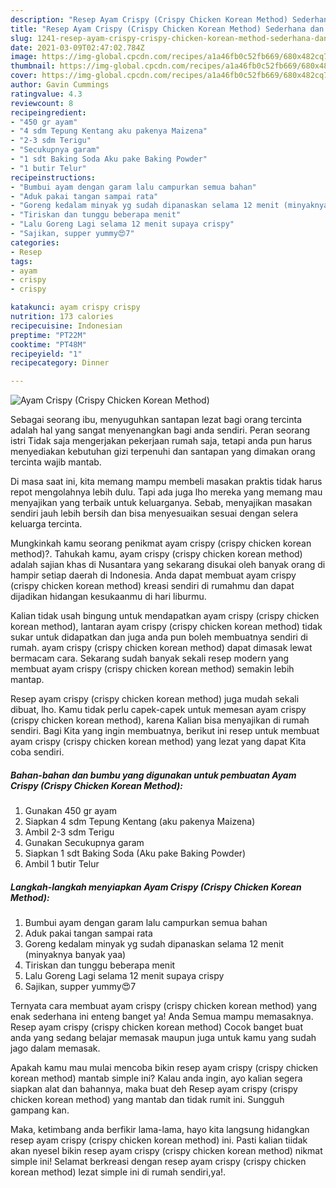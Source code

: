 ```yaml
---
description: "Resep Ayam Crispy (Crispy Chicken Korean Method) Sederhana dan Mudah Dibuat"
title: "Resep Ayam Crispy (Crispy Chicken Korean Method) Sederhana dan Mudah Dibuat"
slug: 1241-resep-ayam-crispy-crispy-chicken-korean-method-sederhana-dan-mudah-dibuat
date: 2021-03-09T02:47:02.784Z
image: https://img-global.cpcdn.com/recipes/a1a46fb0c52fb669/680x482cq70/ayam-crispy-crispy-chicken-korean-method-foto-resep-utama.jpg
thumbnail: https://img-global.cpcdn.com/recipes/a1a46fb0c52fb669/680x482cq70/ayam-crispy-crispy-chicken-korean-method-foto-resep-utama.jpg
cover: https://img-global.cpcdn.com/recipes/a1a46fb0c52fb669/680x482cq70/ayam-crispy-crispy-chicken-korean-method-foto-resep-utama.jpg
author: Gavin Cummings
ratingvalue: 4.3
reviewcount: 8
recipeingredient:
- "450 gr ayam"
- "4 sdm Tepung Kentang aku pakenya Maizena"
- "2-3 sdm Terigu"
- "Secukupnya garam"
- "1 sdt Baking Soda Aku pake Baking Powder"
- "1 butir Telur"
recipeinstructions:
- "Bumbui ayam dengan garam lalu campurkan semua bahan"
- "Aduk pakai tangan sampai rata"
- "Goreng kedalam minyak yg sudah dipanaskan selama 12 menit (minyaknya banyak yaa)"
- "Tiriskan dan tunggu beberapa menit"
- "Lalu Goreng Lagi selama 12 menit supaya crispy"
- "Sajikan, supper yummy😍7"
categories:
- Resep
tags:
- ayam
- crispy
- crispy

katakunci: ayam crispy crispy 
nutrition: 173 calories
recipecuisine: Indonesian
preptime: "PT22M"
cooktime: "PT48M"
recipeyield: "1"
recipecategory: Dinner

---
```



![Ayam Crispy (Crispy Chicken Korean Method)](https://img-global.cpcdn.com/recipes/a1a46fb0c52fb669/680x482cq70/ayam-crispy-crispy-chicken-korean-method-foto-resep-utama.jpg)

Sebagai seorang ibu, menyuguhkan santapan lezat bagi orang tercinta adalah hal yang sangat menyenangkan bagi anda sendiri. Peran seorang istri Tidak saja mengerjakan pekerjaan rumah saja, tetapi anda pun harus menyediakan kebutuhan gizi terpenuhi dan santapan yang dimakan orang tercinta wajib mantab.

Di masa  saat ini, kita memang mampu membeli masakan praktis tidak harus repot mengolahnya lebih dulu. Tapi ada juga lho mereka yang memang mau menyajikan yang terbaik untuk keluarganya. Sebab, menyajikan masakan sendiri jauh lebih bersih dan bisa menyesuaikan sesuai dengan selera keluarga tercinta. 



Mungkinkah kamu seorang penikmat ayam crispy (crispy chicken korean method)?. Tahukah kamu, ayam crispy (crispy chicken korean method) adalah sajian khas di Nusantara yang sekarang disukai oleh banyak orang di hampir setiap daerah di Indonesia. Anda dapat membuat ayam crispy (crispy chicken korean method) kreasi sendiri di rumahmu dan dapat dijadikan hidangan kesukaanmu di hari liburmu.

Kalian tidak usah bingung untuk mendapatkan ayam crispy (crispy chicken korean method), lantaran ayam crispy (crispy chicken korean method) tidak sukar untuk didapatkan dan juga anda pun boleh membuatnya sendiri di rumah. ayam crispy (crispy chicken korean method) dapat dimasak lewat bermacam cara. Sekarang sudah banyak sekali resep modern yang membuat ayam crispy (crispy chicken korean method) semakin lebih mantap.

Resep ayam crispy (crispy chicken korean method) juga mudah sekali dibuat, lho. Kamu tidak perlu capek-capek untuk memesan ayam crispy (crispy chicken korean method), karena Kalian bisa menyajikan di rumah sendiri. Bagi Kita yang ingin membuatnya, berikut ini resep untuk membuat ayam crispy (crispy chicken korean method) yang lezat yang dapat Kita coba sendiri.

<!--inarticleads1-->

##### Bahan-bahan dan bumbu yang digunakan untuk pembuatan Ayam Crispy (Crispy Chicken Korean Method):

1. Gunakan 450 gr ayam
1. Siapkan 4 sdm Tepung Kentang (aku pakenya Maizena)
1. Ambil 2-3 sdm Terigu
1. Gunakan Secukupnya garam
1. Siapkan 1 sdt Baking Soda (Aku pake Baking Powder)
1. Ambil 1 butir Telur




<!--inarticleads2-->

##### Langkah-langkah menyiapkan Ayam Crispy (Crispy Chicken Korean Method):

1. Bumbui ayam dengan garam lalu campurkan semua bahan
1. Aduk pakai tangan sampai rata
1. Goreng kedalam minyak yg sudah dipanaskan selama 12 menit (minyaknya banyak yaa)
1. Tiriskan dan tunggu beberapa menit
1. Lalu Goreng Lagi selama 12 menit supaya crispy
1. Sajikan, supper yummy😍7




Ternyata cara membuat ayam crispy (crispy chicken korean method) yang enak sederhana ini enteng banget ya! Anda Semua mampu memasaknya. Resep ayam crispy (crispy chicken korean method) Cocok banget buat anda yang sedang belajar memasak maupun juga untuk kamu yang sudah jago dalam memasak.

Apakah kamu mau mulai mencoba bikin resep ayam crispy (crispy chicken korean method) mantab simple ini? Kalau anda ingin, ayo kalian segera siapkan alat dan bahannya, maka buat deh Resep ayam crispy (crispy chicken korean method) yang mantab dan tidak rumit ini. Sungguh gampang kan. 

Maka, ketimbang anda berfikir lama-lama, hayo kita langsung hidangkan resep ayam crispy (crispy chicken korean method) ini. Pasti kalian tiidak akan nyesel bikin resep ayam crispy (crispy chicken korean method) nikmat simple ini! Selamat berkreasi dengan resep ayam crispy (crispy chicken korean method) lezat simple ini di rumah sendiri,ya!.

